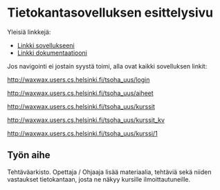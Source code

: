 # Tietokantasovelluksen esittelysivu

Yleisiä linkkejä:

* [Linkki sovellukseeni](https://waxwax.users.cs.helsinki.fi/tsoha_uus)
* [Linkki dokumentaatiooni](https://github.com/WaffeFIN/Tsoha-Bootstrap/blob/master/doc/Tsohadoc.pdf)

Jos navigointi ei jostain syystä toimi, alla ovat kaikki sovelluksen linkit:

http://waxwax.users.cs.helsinki.fi/tsoha_uus/login

http://waxwax.users.cs.helsinki.fi/tsoha_uus/aiheet

http://waxwax.users.cs.helsinki.fi/tsoha_uus/kurssit

http://waxwax.users.cs.helsinki.fi/tsoha_uus/kurssit_kv

http://waxwax.users.cs.helsinki.fi/tsoha_uus/kurssi/1

## Työn aihe

Tehtäväarkisto. Opettaja / Ohjaaja lisää materiaalia, tehtäviä sekä niiden vastaukset tietokantaan, josta ne näkyy kursille ilmoittautuneille.
